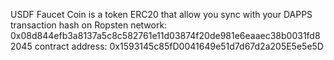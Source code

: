 USDF Faucet Coin is a token ERC20 that allow you sync with your DAPPS
transaction hash on Ropsten network: 0x08d844efb3a8137a5c8c582761e11d03874f20de981e6eaaec38b0031fd82045
contract address: 0x1593145c85fD0041649e51d7d67d2a205E5e5e5D